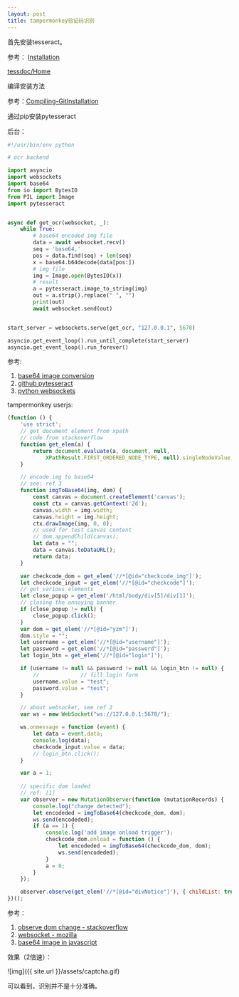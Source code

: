 ```yaml
---
layout: post
title: tampermonkey验证码识别
---
```


首先安装tesseract。

参考：
[Installation](https://github.com/tesseract-ocr/tessdoc/blob/master/Installation.md)

[tessdoc/Home](https://tesseract-ocr.github.io/tessdoc/Home.html)

编译安装方法

参考：[Compiling-GitInstallation](https://tesseract-ocr.github.io/tessdoc/Compiling-%E2%80%93-GitInstallation.html)

通过pip安装pytesseract

后台：

```python
#!/usr/bin/env python

# ocr backend

import asyncio
import websockets
import base64
from io import BytesIO
from PIL import Image
import pytesseract


async def get_ocr(websocket, _):
    while True:
        # base64 encoded img file
        data = await websocket.recv()
        seq = 'base64,'
        pos = data.find(seq) + len(seq)
        x = base64.b64decode(data[pos:])
        # img file
        img = Image.open(BytesIO(x))
        # result
        a = pytesseract.image_to_string(img)
        out = a.strip().replace(" ", "")
        print(out)
        await websocket.send(out)


start_server = websockets.serve(get_ocr, "127.0.0.1", 5678)

asyncio.get_event_loop().run_until_complete(start_server)
asyncio.get_event_loop().run_forever()
```

参考:

1. [base64 image conversion](https://jdhao.github.io/2020/03/17/base64_opencv_pil_image_conversion/)
2. [github pytesseract](https://github.com/madmaze/pytesseract)
3. [python websockets](https://websockets.readthedocs.io/en/stable/intro.html)

tampermonkey userjs:

```javascript
(function () {
    'use strict';
    // get document element from xpath
    // code from stackoverflow
    function get_elem(a) {
        return document.evaluate(a, document, null,
            XPathResult.FIRST_ORDERED_NODE_TYPE, null).singleNodeValue;
    }

    // encode img to base64
    // see: ref 3
    function imgToBase64(img, dom) {
        const canvas = document.createElement('canvas');
        const ctx = canvas.getContext('2d');
        canvas.width = img.width;
        canvas.height = img.height;
        ctx.drawImage(img, 0, 0);
        // used for test canvas content
        // dom.appendChild(canvas);
        let data = "";
        data = canvas.toDataURL();
        return data;
    }

    var checkcode_dom = get_elem('//*[@id="checkcode_img"]');
    let checkcode_input = get_elem('//*[@id="checkcode"]');
    // get various elements
    let close_popup = get_elem('/html/body/div[5]/div[1]');
    // closing the annoying banner
    if (close_popup != null) {
        close_popup.click();
    }
    var dom = get_elem('//*[@id="yzm"]');
    dom.style = "";
    let username = get_elem('//*[@id="username"]');
    let password = get_elem('//*[@id="password"]');
    let login_btn = get_elem('//*[@id="login"]');

    if (username != null && password != null && login_btn != null) {
        //             // fill login form
        username.value = "test";
        password.value = "test";
    }

    // about websocket, see ref 2
    var ws = new WebSocket("ws://127.0.0.1:5678/");

    ws.onmessage = function (event) {
        let data = event.data;
        console.log(data);
        checkcode_input.value = data;
        // login_btn.click();
    }

    var a = 1;
    
    // specific dom loaded
    // ref: [1]
    var observer = new MutationObserver(function (mutationRecords) {
        console.log("change detected");
        let encodeded = imgToBase64(checkcode_dom, dom);
        ws.send(encodeded);
        if (a == 1) {
            console.log('add image onload trigger');
            checkcode_dom.onload = function () {
                let encodeded = imgToBase64(checkcode_dom, dom);
                ws.send(encodeded);
            }
            a = 0;
        }
    });

    observer.observe(get_elem('//*[@id="divNotice"]'), { childList: true });
})();
```

参考：

1. [observe dom change - stackoverflow](https://stackoverflow.com/a/34864115)
2. [websocket - mozilla](https://developer.mozilla.org/en-US/docs/Web/API/WebSockets_API/Writing_WebSocket_client_applications)
3. [base64 image in javascript](https://dev.to/migsarnavarro/how-to-base64-encode-an-image-in-javascript-4k8e)

效果（2倍速）：

![img]({{ site.url }}/assets/captcha.gif)

可以看到，识别并不是十分准确。
